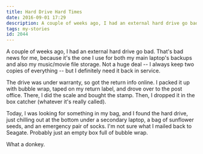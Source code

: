 ```yaml
---
title: Hard Drive Hard Times
date: 2016-09-01 17:29
description: A couple of weeks ago, I had an external hard drive go bad. That's bad news for me, because it's the one I use for both my main laptop's backups and also my music/movie file storage. Not a huge deal -- I always keep two copies of everything -- but I definitely need it back in service.
tags: my-stories
id: 2044
---
```

A couple of weeks ago, I had an external hard drive go bad.  That's bad news for me, because it's the one I use for both my main laptop's backups and also my music/movie file storage.  Not a huge deal -- I always keep two copies of everything -- but I definitely need it back in service.

The drive was under warranty, so got the return info online.  I packed it up with bubble wrap, taped on my return label, and drove over to the post office.  There, I did the scale and bought the stamp.  Then, I dropped it in the box catcher (whatever it's really called).

Today, I was looking for something in my bag, and I found the hard drive, just chilling out at the bottom under a secondary laptop, a bag of sunflower seeds, and an emergency pair of socks.  I'm not sure what I mailed back to Seagate.  Probably just an empty box full of bubble wrap.

What a donkey.
